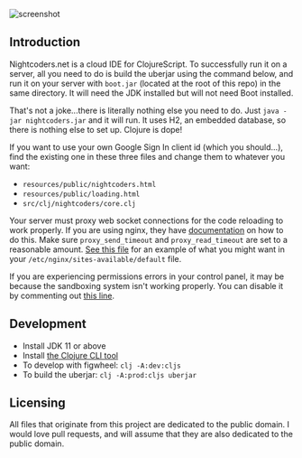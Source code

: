 ![screenshot](resources/public/screenshot.png)

## Introduction

Nightcoders.net is a cloud IDE for ClojureScript. To successfully run it on a server, all you need to do is build the uberjar using the command below, and run it on your server with `boot.jar` (located at the root of this repo) in the same directory. It will need the JDK installed but will not need Boot installed.

That's not a joke...there is literally nothing else you need to do. Just `java -jar nightcoders.jar` and it will run. It uses H2, an embedded database, so there is nothing else to set up. Clojure is dope!

If you want to use your own Google Sign In client id (which you should...), find the existing one in these three files and change them to whatever you want:

* `resources/public/nightcoders.html`
* `resources/public/loading.html`
* `src/clj/nightcoders/core.clj`

Your server must proxy web socket connections for the code reloading to work properly. If you are using nginx, they have [documentation](https://www.nginx.com/blog/websocket-nginx/) on how to do this. Make sure `proxy_send_timeout` and `proxy_read_timeout` are set to a reasonable amount. [See this file](default) for an example of what you might want in your `/etc/nginx/sites-available/default` file.

If you are experiencing permissions errors in your control panel, it may be because the sandboxing system isn't working properly. You can disable it by commenting out [this line](https://github.com/oakes/Nightcoders.net/blob/dc2bdf3ab8cd7a93d4f53bc12788e480f1228aef/resources/template.build.boot#L22).

## Development

* Install JDK 11 or above
* Install [the Clojure CLI tool](https://clojure.org/guides/getting_started#_clojure_installer_and_cli_tools)
* To develop with figwheel: `clj -A:dev:cljs`
* To build the uberjar: `clj -A:prod:cljs uberjar`

## Licensing

All files that originate from this project are dedicated to the public domain. I would love pull requests, and will assume that they are also dedicated to the public domain.
